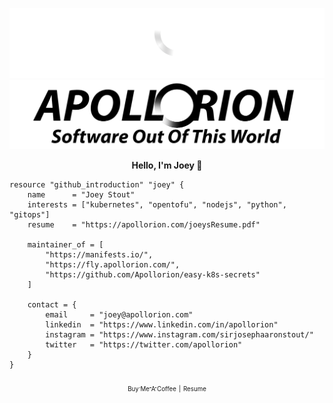 ![Personal Website](https://raw.githubusercontent.com/Apollorion/apollorion/main/logos/new-large-white-transparent.png#gh-dark-mode-only)![Personal Website](https://raw.githubusercontent.com/Apollorion/apollorion/main/logos/new-large-black-transparent.png#gh-light-mode-only)

<p align="center">
    <b>Hello, I'm Joey 👋</b>
</p>

```hcl
resource "github_introduction" "joey" {
    name      = "Joey Stout"
    interests = ["kubernetes", "opentofu", "nodejs", "python", "gitops"]
    resume    = "https://apollorion.com/joeysResume.pdf"

    maintainer_of = [
        "https://manifests.io/",
        "https://fly.apollorion.com/",
        "https://github.com/Apollorion/easy-k8s-secrets"
    ]

    contact = {
        email     = "joey@apollorion.com"
        linkedin  = "https://www.linkedin.com/in/apollorion"
        instagram = "https://www.instagram.com/sirjosephaaronstout/"
        twitter   = "https://twitter.com/apollorion"
    }
}
```

<p align="center">
    <a href="https://www.buymeacoffee.com/apollorion"><sub><sub>Buy Me A Coffee</sub></sub></a> <sub><sub>|</sub></sub> <a href="https://apollorion.com/joeysResume.pdf"><sub><sub>Resume</sub></sub></a>
</p>
